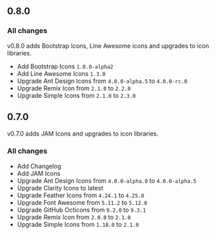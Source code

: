 ## 0.8.0

### All changes

v0.8.0 adds Bootstrap Icons, Line Awesome icons and upgrades to icon libraries.

- Add Bootstrap Icons `1.0.0-alpha2`
- Add Line Awesome Icons `1.3.0`
- Upgrade Ant Design Icons from `4.0.0-alpha.5` to `4.0.0-rc.0`
- Upgrade Remix Icon from `2.1.0` to `2.2.0`
- Upgrade Simple Icons from `2.1.0` to `2.3.0`

## 0.7.0

v0.7.0 adds JAM Icons and upgrades to icon libraries.

### All changes

- Add Changelog
- Add JAM Icons
- Upgrade Ant Design Icons from `4.0.0-alpha.0` to `4.0.0-alpha.5`
- Upgrade Clarity Icons to latest
- Upgrade Feather Icons from `4.24.1` to `4.25.0`
- Upgrade Font Awesome from `5.11.2` to `5.12.0`
- Upgrade GitHub Octicons from `9.2.0` to `9.3.1`
- Upgrade Remix Icon from `2.0.0` to `2.1.0`
- Upgrade Simple Icons from `1.18.0` to `2.1.0`
